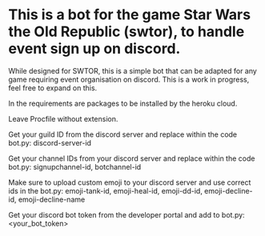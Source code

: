 # This is a bot for the game Star Wars the Old Republic (swtor), to handle event sign up on discord.
While designed for SWTOR, this is a simple bot that can be adapted for any game requiring event organisation on discord.
This is a work in progress, feel free to expand on this.

In the requirements are packages to be installed by the heroku cloud.

Leave Procfile without extension.

Get your guild ID from the discord server and replace within the code bot.py: discord-server-id
  
Get your channel IDs from your discord server and replace within the code bot.py: 
signupchannel-id, botchannel-id
  
Make sure to upload custom emoji to your discord server and use correct ids in the bot.py: 
emoji-tank-id, emoji-heal-id, emoji-dd-id, emoji-decline-id, emoji-decline-name
  
Get your discord bot token from the developer portal and add to bot.py: <your_bot_token>
